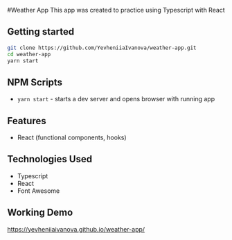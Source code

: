 #Weather App
This app was created to practice using Typescript with React

## Getting started

```bash
git clone https://github.com/YevheniiaIvanova/weather-app.git
cd weather-app
yarn start
```

## NPM Scripts

- `yarn start` - starts a dev server and opens browser with running app

## Features

- React (functional components, hooks)

## Technologies Used

- Typescript
- React
- Font Awesome

## Working Demo
https://yevheniiaivanova.github.io/weather-app/